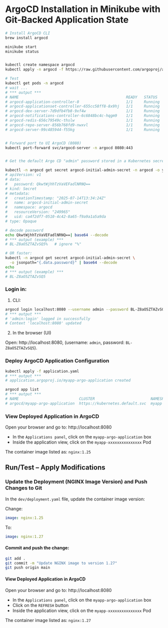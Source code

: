 # ArgoCD Installation in Minikube with Git-Backed Application State

```bash
# Install ArgoCD CLI
brew install argocd

minikube start
minikube status


kubectl create namespace argocd
kubectl apply -n argocd -f https://raw.githubusercontent.com/argoproj/argo-cd/stable/manifests/install.yaml

# Test
kubectl get pods -n argocd
# wait ...
# *** output ***
# NAME                                                READY   STATUS    RESTARTS       AGE
# argocd-application-controller-0                     1/1     Running   0              3m31s
# argocd-applicationset-controller-655cc58ff8-8x9hj   1/1     Running   0              3m31s
# argocd-dex-server-7d9dfb4fb8-9xf4w                  1/1     Running   1 (3m1s ago)   3m31s
# argocd-notifications-controller-6c6848bc4c-hqgm9    1/1     Running   0              3m31s
# argocd-redis-656c79549c-thslw                       1/1     Running   0              3m31s
# argocd-repo-server-856b768fd9-nwxvl                 1/1     Running   0              3m31s
# argocd-server-99c485944-f55kg                       1/1     Running   0              3m31s


# Forward port to UI ArgoCD (8080)
kubectl port-forward svc/argocd-server -n argocd 8080:443


# Get the default Argo CD "admin" password stored in a Kubernetes secret:

kubectl -n argocd get secret argocd-initial-admin-secret -n argocd -o yaml
# apiVersion: v1
# data:
#   password: QkwtWjhhTzVaVEFadlNRNQ==
# kind: Secret
# metadata:
#   creationTimestamp: "2025-07-14T13:34:24Z"
#   name: argocd-initial-admin-secret
#   namespace: argocd
#   resourceVersion: "249965"
#   uid: ca4f2df7-0510-4c42-8a65-f9a9a1a5a9da
# type: Opaque

# decode password
echo QkwtWjhhTzVaVEFadlNRNQ==| base64 --decode
# *** output (example) ***
# BL-Z8aO5ZTAZvSQ5%   # ignore "%"

# OR faster:
kubectl -n argocd get secret argocd-initial-admin-secret \
  -o jsonpath="{.data.password}" | base64 --decode
echo
# *** output (example) ***
# BL-Z8aO5ZTAZvSQ5
```

### Login in:

1. CLI:

```bash
argocd login localhost:8080 --username admin --password BL-Z8aO5ZTAZvSQ5 --insecure
# *** output ***
# 'admin:login' logged in successfully
# Context 'localhost:8080' updated
```

2. In the browser (UI)

Open: http://localhost:8080, (username: `admin`, password: `BL-Z8aO5ZTAZvSQ5`).


### Deploy ArgoCD Application Configuration

```bash
kubectl apply -f application.yaml
# *** output ***
# application.argoproj.io/myapp-argo-application created

argocd app list
# *** output ***
# NAME                           CLUSTER                         NAMESPACE  PROJECT  STATUS  HEALTH   SYNCPOLICY  CONDITIONS  REPO                                                     PATH        TARGET
# argocd/myapp-argo-application  https://kubernetes.default.svc  myapp      default  Synced  Healthy  Auto-Prune  <none>      https://github.com/dariusz-trawicki/coding-examples.git  argocd/dev  HEAD
```

### View Deployed Application in ArgoCD

Open your browser and go to: http://localhost:8080
- In the `Applications panel`, click on the `myapp-argo-application` box
- Inside the application view, click on the `myapp-xxxxxxxxxxxxxxx` Pod

The container image listed as: `nginx:1.25`


## Run/Test – Apply Modifications

### Update the Deployment (NGINX Image Version) and Push Changes to Git

In the `dev/deployment.yaml` file, update the container image version:

Change:

```yaml
image: nginx:1.25
```

To:

```yaml
image: nginx:1.27
```

#### Commit and push the change:

```bash
git add .
git commit -m "Update NGINX image to version 1.27"
git push origin main
```

#### View Deployed Application in ArgoCD

Open your browser and go to: http://localhost:8080
- In the `Applications panel`, click on the `myapp-argo-application` box
- Click on the `REFRESH` button
- Inside the application view, click on the `myapp-xxxxxxxxxxxxxxx` Pod

The container image listed as: `nginx:1.27`
